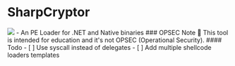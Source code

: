# SharpCryptor
<img src="https://i.imgur.com/YRiZ1ci.png">
- An PE Loader for .NET and Native binaries
### OPSEC Note 🚩
This tool is intended for education and it's not OPSEC (Operational Security).
#### Todo 
- [ ] Use syscall instead of delegates 
- [ ] Add multiple shellcode loaders templates

